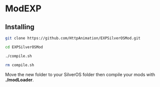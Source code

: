 # ModEXP

## Installing

```bash
git clone https://github.com/HttpAnimation/EXPSilverOSMod.git
```

```bash
cd EXPSilverOSMod
```

```bash
./compile.sh
```

```bash
rm compile.sh
```

Move the new folder to your SilverOS folder then compile your mods with **./modLoader**.